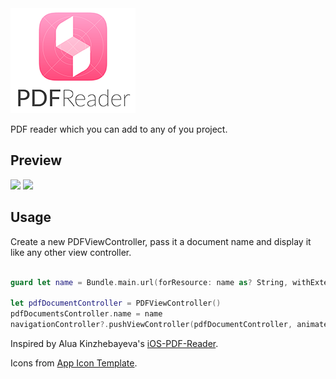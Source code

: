 <img src="Images/image.png">

PDF reader which you can add to any of you project.

## Preview
<img src="Images/preview.gif" width="300">
<img src="Images/preview2.gif" height="300">



## Usage
Create a new PDFViewController, pass it a document name and display it like any other view controller. 

```swift

guard let name = Bundle.main.url(forResource: name as? String, withExtension: "pdf") else { return }

let pdfDocumentController = PDFViewController()
pdfDocumentsController.name = name
navigationController?.pushViewController(pdfDocumentController, animated: true)
```





Inspired by Alua Kinzhebayeva's [iOS-PDF-Reader](https://github.com/Alua-Kinzhebayeva/iOS-PDF-Reader).

Icons from [App Icon Template](http://designersstash.com/appicontemplate/?ref=sketchhunt).
